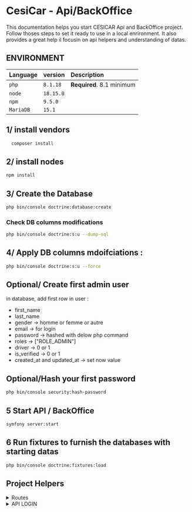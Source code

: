 # CesiCar - Api/BackOffice
This documentation helps you start CESICAR Api and BackOffice project. Follow thoses steps to set it ready to use in a local enrironment.
It also provides a great help il focusin on api helpers and understanding of datas.

## ENVIRONMENT
| Language | version     | Description                |
| :-------- | :------- | :------------------------- |
| `php` | `8.1.18` | **Required**. 8.1 minimum |
| `node` | `18.15.0` |  |
| `npm` | `9.5.0` |  |
| `MariaDB` | `15.1` | |

## 1/ install vendors
```bash
  composer install
```
## 2/ install nodes
```bash
npm install
```

## 3/ Create the Database
```bash
php bin/console doctrine:database:create
```

### Check DB columns modifications
```bash
php bin/console doctrine:s:u --dump-sql
```

## 4/ Apply DB columns mdoifciations :
```bash
php bin/console doctrine:s:u --force
```

## Optional/ Create first admin user
in database, add first row in user :
- first_name
- last_name
- gender -> homme or femme or autre
- email -> for login
- password -> hashed with delow php command
- roles -> ["ROLE_ADMIN"]
- driver -> 0 or 1
- is_verified -> 0 or 1
- created_at and updated_at -> set now value
## Optional/Hash your first password
```bash
php bin/console security:hash-password
```
## 5 Start API / BackOffice
```bash
symfony server:start
```
## 6 Run fixtures to furnish the databases with starting datas
```bash
php bin/console doctrine:fixtures:load
```

## Project Helpers
<details>
<summary>Routes</summary>

# ROUTES

## Access BackOffice
127.0.0.1:8000/admin

connect with your credentials or this admin :
  login : florent.gallou@viacesi.fr
  password : password

## Access api
127.0.0.1:8000/api
-> help : https://symfonycasts.com/screencast/api-platform/json-ld

## Access api using helper
127.0.0.1:8000/_profiler
-> help : https://symfonycasts.com/screencast/api-platform/profiler

### Api get all Travels
127.0.0.1:8000/api/travels
```bash

[
  {
    "id": 0,
    "toCesi": true,
    "position": [
      "string"
    ],
    "departure_date": "2023-04-27T23:00:09.018Z",
    "user": {
      "name": "string"
    }
  }
]
```
- toCesi (boulean) :
  - true = travel TO CESI
  - false = travel FROM CESI

- position (json array [number, number]) :
  - if toCesi = true -> position = position from where you start to go to CESI
  - if toCesi = false -> position = position where you go when leaving CESI

- departure_date = datetime from when travel starts
  - to know travel length, calculate time with Km between CESI and position

- user.name = first_name.' '.last_name (of driver)

</details>

<details>
<summary>API LOGIN</summary>

## API LOGIN
127.0.0.1/login -> method post
help -> https://symfonycasts.com/screencast/api-platform-security/data-page-load#play


</details>